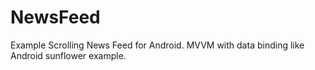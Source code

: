 # NewsFeed

Example Scrolling News Feed for Android. MVVM with data binding like Android sunflower example.
